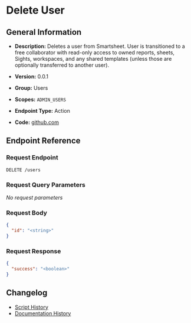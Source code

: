 <!-- BEGIN GENERATED CONTENT -->
# Delete User

## General Information

- **Description:** Deletes a user from Smartsheet. User is transitioned to a free collaborator with read-only access to owned reports, sheets, Sights, workspaces, and any shared templates (unless those are optionally transferred to another user).

- **Version:** 0.0.1
- **Group:** Users
- **Scopes:** `ADMIN_USERS`
- **Endpoint Type:** Action
- **Code:** [github.com](https://github.com/NangoHQ/integration-templates/tree/main/integrations/smartsheet/actions/delete-user.ts)


## Endpoint Reference

### Request Endpoint

`DELETE /users`

### Request Query Parameters

_No request parameters_

### Request Body

```json
{
  "id": "<string>"
}
```

### Request Response

```json
{
  "success": "<boolean>"
}
```

## Changelog

- [Script History](https://github.com/NangoHQ/integration-templates/commits/main/integrations/smartsheet/actions/delete-user.ts)
- [Documentation History](https://github.com/NangoHQ/integration-templates/commits/main/integrations/smartsheet/actions/delete-user.md)

<!-- END  GENERATED CONTENT -->

